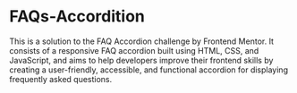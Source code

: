 # FAQs-Accordition
This is a solution to the FAQ Accordion challenge by Frontend Mentor. It consists of a responsive FAQ accordion built using HTML, CSS, and JavaScript, and aims to help developers improve their frontend skills by creating a user-friendly, accessible, and functional accordion for displaying frequently asked questions.
